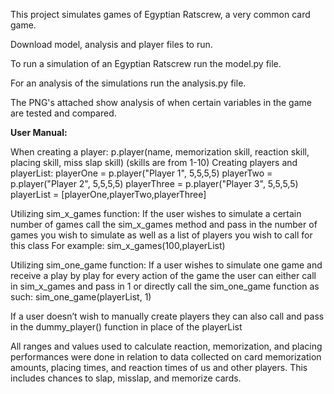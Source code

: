 This project simulates games of Egyptian Ratscrew, a very common card game.

Download model, analysis and player files to run.

To run a simulation of an Egyptian Ratscrew run the model.py file.

For an analysis of the simulations run the analysis.py file.

The PNG's attached show analysis of when certain variables in the game are tested and compared.

**User Manual:**


When creating a player:
p.player(name, memorization skill, reaction skill, placing skill, miss slap skill)
(skills are from 1-10)
Creating players and playerList:
    playerOne = p.player("Player 1", 5,5,5,5)
    playerTwo = p.player("Player 2", 5,5,5,5)
    playerThree = p.player("Player 3", 5,5,5,5)
playerList = [playerOne,playerTwo,playerThree]

Utilizing sim_x_games function:
If the user wishes to simulate a certain number of games call the sim_x_games method and pass in the number of games you wish to simulate as well as a list of players you wish to call for this class
For example:
sim_x_games(100,playerList)

Utilizing sim_one_game function:
If a user wishes to simulate one game and receive a play by play for every action of the game the user can either call in sim_x_games and pass in 1 or directly call the sim_one_game	function as such:
sim_one_game(playerList, 1)

If a user doesn’t wish to manually create players they can also call and pass in the dummy_player() function in place of the playerList

All ranges and values used to calculate reaction, memorization, and placing performances were done in relation to data collected on card memorization amounts, placing times, and reaction times of us and other players. This includes chances to slap, misslap, and memorize cards.
